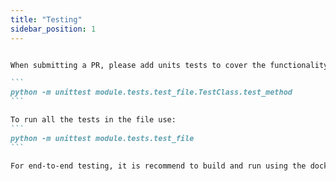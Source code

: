 ```yaml
---
title: "Testing"
sidebar_position: 1
---
```


````markdown

When submitting a PR, please add units tests to cover the functionality you have added. Please re-run existing tests to ensure there are no regressive bugs. Run from the src directory. To run an individual test use:

```
python -m unittest module.tests.test_file.TestClass.test_method
```

To run all the tests in the file use: 
```
python -m unittest module.tests.test_file
```

For end-to-end testing, it is recommend to build and run using the docker-compose, but take down the container you are altering and run it locally on your development machine. This will avoid the need to constantly rebuild the images and re-run the containers. Make sure to change the environment variables in your development machine terminal to the correct values (i.e. `localhost` instead of `rabbitmq` or `postgres`) so that the docker containers can communicate with your development machine. Once it works locally you can perform a final test with everything in docker-compose.

````

<Parser />